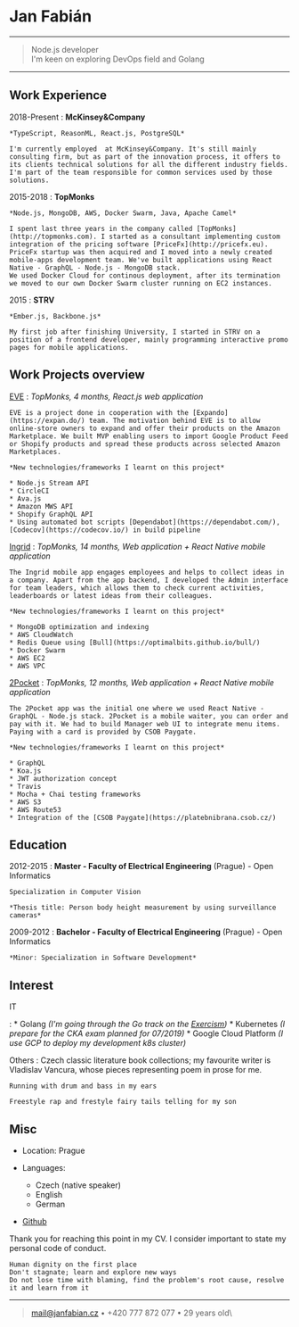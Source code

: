 Jan Fabián
============

----

>  Node.js developer \
>  I'm keen on exploring DevOps field and Golang

----

Work Experience
----------

2018-Present 
:   **McKinsey&Company**

    *TypeScript, ReasonML, React.js, PostgreSQL*

    I'm currently employed  at McKinsey&Company. It's still mainly consulting firm, but as part of the innovation process, it offers to its clients technical solutions for all the different industry fields. I'm part of the team responsible for common services used by those solutions. 

2015-2018
:   **TopMonks**

    *Node.js, MongoDB, AWS, Docker Swarm, Java, Apache Camel*

    I spent last three years in the company called [TopMonks](http://topmonks.com). I started as a consultant implementing custom integration of the pricing software [PriceFx](http://pricefx.eu). PriceFx startup was then acquired and I moved into a newly created mobile-apps development team. We've built applications using React Native - GraphQL - Node.js - MongoDB stack.
    We used Docker Cloud for continous deployment, after its termination we moved to our own Docker Swarm cluster running on EC2 instances.

2015
:   **STRV**

    *Ember.js, Backbone.js*

    My first job after finishing University, I started in STRV on a position of a frontend developer, mainly programming interactive promo pages for mobile applications.


Work Projects overview
--------------------

[EVE](https://eve.prod.tmcloud.io)
:   *TopMonks, 4 months, React.js web application*

    EVE is a project done in cooperation with the [Expando](https://expan.do/) team. The motivation behind EVE is to allow online-store owners to expand and offer their products on the Amazon Marketplace. We built MVP enabling users to import Google Product Feed or Shopify products and spread these products across selected Amazon Marketplaces.

    *New technologies/frameworks I learnt on this project*

    * Node.js Stream API
    * CircleCI
    * Ava.js
    * Amazon MWS API
    * Shopify GraphQL API
    * Using automated bot scripts [Dependabot](https://dependabot.com/), [Codecov](https://codecov.io/) in build pipeline

[Ingrid](https://www.ingridapp.io)
:   *TopMonks, 14 months, Web application + React Native mobile application*

    The Ingrid mobile app engages employees and helps to collect ideas in a company. Apart from the app backend, I developed the Admin interface for team leaders, which allows them to check current activities, leaderboards or latest ideas from their colleagues.

    *New technologies/frameworks I learnt on this project*

    * MongoDB optimization and indexing
    * AWS CloudWatch
    * Redis Queue using [Bull](https://optimalbits.github.io/bull/)
    * Docker Swarm
    * AWS EC2
    * AWS VPC

[2Pocket](https://www.2pocket.com)
:   *TopMonks, 12 months, Web application + React Native mobile application*

    The 2Pocket app was the initial one where we used React Native - GraphQL - Node.js stack. 2Pocket is a mobile waiter, you can order and pay with it. We had to build Manager web UI to integrate menu items. Paying with a card is provided by CSOB Paygate.

    *New technologies/frameworks I learnt on this project*

    * GraphQL
    * Koa.js
    * JWT authorization concept
    * Travis
    * Mocha + Chai testing frameworks
    * AWS S3
    * AWS Route53
    * Integration of the [CSOB Paygate](https://platebnibrana.csob.cz/)

Education
---------

2012-2015
:   **Master - Faculty of Electrical Engineering** (Prague) - Open Informatics

    Specialization in Computer Vision

    *Thesis title: Person body height measurement by using surveillance cameras*

2009-2012
:   **Bachelor - Faculty of Electrical Engineering** (Prague) - Open Informatics

    *Minor: Specialization in Software Development*


Interest
----------------------------------------

IT

:   * Golang *(I'm going through the Go track on the [Exercism](https://exercism.io/tracks/go))*
    * Kubernetes *(I prepare for the CKA exam planned for 07/2019)*
    * Google Cloud Platform *(I use GCP to deploy my development k8s cluster)*


Others
:   Czech classic literature book collections; my favourite writer is Vladislav Vancura, whose pieces representing poem in prose for me.

    Running with drum and bass in my ears

    Freestyle rap and frestyle fairy tails telling for my son

Misc
----------------------------------------

* Location: Prague

* Languages:

     * Czech (native speaker)
     * English
     * German

* [Github](https://github.com/janfabian)

Thank you for reaching this point in my CV. I consider important to state my personal code of conduct.

    Human dignity on the first place
    Don't stagnate; learn and explore new ways
    Do not lose time with blaming, find the problem's root cause, resolve it and learn from it

----

> <mail@janfabian.cz> • +420 777 872 077 • 29 years old\
